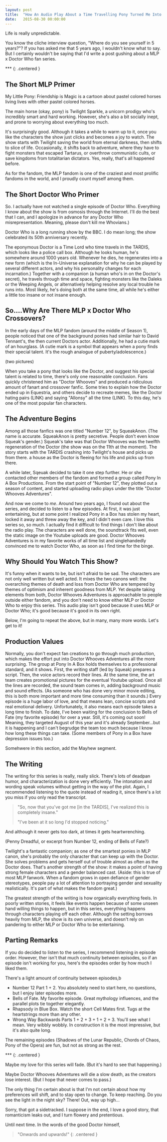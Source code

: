 ```yaml
---
layout: post
title:  "How An Audio Play About a Time Travelling Pony Turned Me Into a Fanboy"
date:   2015-08-30 00:00:00
---
```


Life is really unpredictable.

You know the cliche interview question, "Where do you see yourself in 5 years?"?
If you has asked me that 5 years ago, I wouldn't know what to say. But I certainly
wouldn't be saying that I'd write a post gushing about a MLP x Doctor Who fan series.

\*\*\*
{: .centered }

The Short MLP Primer
----------------------------------

My Little Pony: Friendship is Magic is a cartoon about pastel colored horses living
lives with other pastel colored horses.

The main horse (okay, pony) is Twilight
Sparkle, a unicorn prodigy who's incredibly smart and hard working. However,
she's also a bit socially inept, and prone to worrying about everything too much.

It's surprisingly good. Although it takes a while to warm up to it, once you like the
characters the show just clicks and becomes a joy to watch.
The show starts with Twilight saving the world from eternal darkness, then shifts to
slice of life.
Occasionally, it shifts back to adventure, where they have to fight monsters
that escaped Tartarus, or overthrow communistic cults, or save kingdoms from
totalitarian dictators. Yes, really, that's all happened before.

As for the fandom, the MLP fandom is one of the craziest and most prolific
fandoms in the world, and I proudly count myself among them.


The Short Doctor Who Primer
----------------------------------

So. I actually have not watched a single episode of Doctor Who.
Everything I know about the show is from osmosis through the Internet. I'll do the
best that I can, and I apologize in advance for any
Doctor Who misrepresentation. Meaning, please don't kill me Whovians.)

Doctor Who is a long running show by the BBC. I do mean long; the show celebrated
its 50th anniversary recently.

The eponymous Doctor is a Time Lord who time travels in the TARDIS, which looks
like a police call box. Although he looks human, he's somewhere around 1000 years old.
Whenever he dies, he regenerates into a new form (which is the In-Universe explanation
for why he can be played by several different actors, and why his personality
changes for each incarnation.)
Together with a companion (a human who's in on the Doctor's secret), he travels
through time and space, fighting monsters like the Daleks or the Weeping Angels,
or alternatively helping resolve any local trouble he runs into. Most likely,
he's doing both at the same time, all while he's either a little too insane
or not insane enough.


So....Why Are There MLP x Doctor Who Crossovers?
----------------------------------

In the early days of the MLP fandom (around the middle of Season 1), people
noticed that one of the background ponies had similar hair to David Tennant's,
the then current Doctors actor. Additionally, he had a cutie mark of an hourglass.
(A cutie mark is a symbol that appears when a pony finds their special talent. It's
the rough analogue of puberty/adolescence.)

(two pictures)

When you take a pony that looks like the Doctor, and suggest his special talent
is related to time, there's only one reasonable conclusion.
Fans quickly christened him as "Doctor Whooves" and produced a ridiculous amount
of fanart and crossover fanfic. Some tries to explain how the Doctor ended up in
Equestria, and others decide to recreate memes, like the Doctor hating pairs (LINK)
and saying "Allonsy" all the time (LINK).
To this day, he's one of the most popular fan characters.


The Adventure Begins
---------------------------

Among all those fanfics was one titled "Number 12", by SqueakAnon. (The name
is accurate. SqueakAnon is pretty secretive. People don't even know Squeak's gender.)
Squeak's take was that Doctor Whooves was the twelfth regeneration of the Doctor (the show
was on the 11th at the moment). The story starts with the TARDIS crashing into
Twilight's house and picks up from there.
a house as the Doctor is fleeing for his life and picks up from there.

A while later, Sqeuak decided to take it one step further. He or she contacted other
members of the fandom and formed a group called Pony In
A Box Productions. From the start point of "Number 12", they plotted out a season
of content, and started uploading radio plays under the title "Doctor Whooves Adventures".

And now we come to *me*. Around two years ago, I found out about the series, and
decided to listen to a few episodes. At first, it was just entertaining, but at
some point I realized Pony in a Box has stolen my heart, locked it away and threw away
the key, and I didn't even care. I love this series so, so much. I actually find
it difficult to find things I don't like about the radio play. The characters
are well done, the soundtrack fits well, even the static image on the Youtube
uploads are good. Doctor Whooves Adventures is in my favorite works of all time list
and singlehandedly convinced me to watch Doctor Who, as soon as I find time for the
binge.


Why Should You Watch This Show?
--------------------------------
It's funny when it wants to be, but isn't afraid to be sad.
The characters are not only well written but well acted. It mixes the two canons
well: the overarching themes of death and loss from Doctor Who are tempered
by themes of optimism and inherent goodness from MLP. Yet despite taking elements
from both, Doctor Whooves Adventures is approachable to people outside
either fandom, and you don't need to know either MLP or Doctor Who to
enjoy this series. This audio play isn't good because it uses MLP or Doctor Who;
it's good because it's good in its own right.

Below, I'm going to repeat the above, but in many, many more words. Let's get to it!


Production Values
-----------------------------

Normally, you don't expect fan creations to go through much production, which
makes the effort put into Doctor Whooves Adventures all the more surprising.
The group at Pony In A Box holds
themselves to a professional standard, and it shows. First,
the writing staff (led by Squeak) prepares a script. Then, the voice actors
record their lines. At the same time, the art team creates promotional pictures for
the eventual Youtube upload.
Once all the lines are recorded, the sound team comes in, adding background music and
sound effects. (As someone who has done very minor movie editing, this is both
more important and more time consuming than it sounds.)
Every episode is a huge labor of love, and that means lean, concise scripts
and real emotional delivery.
Unfortunately, it also means each episode takes
a long time to finish. To date, I've been waiting for the conclusion to Bells of
Fate (my favorite episode) for over a year. Still, it's coming out soon! Meaning,
they targeted August of this year and it's already September...but it is happening
and I can't begrudge the team too much because I know how long these things can take.
(Some members of Pony in a Box have depression issues too.)


Somehwere in this section, add the Mayhew segment.


The Writing
----------------------------------

The writing for this series is really, really slick. There's lots of deadpan humor,
and characterization is done very efficiently.
The intonation and wording speak volumes without
getting in the way of the plot. Again, I recommended listening to the quote instead of
reading it, since there's a lot you miss if you only read the transcript.

> "So, now that you've got me [in the TARDIS], I've realized this is completely insane."
>
> "I've been at it so long I'd stopped noticing."

And although it never gets too dark, at times it gets heartwrenching.

(Penny Dreadful, or excerpt from Number 12, ending of Bells of Fate?)

Twilight's a fantastic companion; as one of the smartest ponies in MLP canon,
she's probably the only character that can keep up with the Doctor. She
solves problems and gets herself out of trouble almost as often as the Doctor does.
That's another strength of the show: it makes a point of having strong female
characters and a gender balanced cast. (Aside: this is true of most MLP fanwork. When a
fandom grows in open defiance of gender stereotypes, people pay a lot of attention
to portraying gender and sexuality realistically. It's part of what makes the fandom great.)

The greatest strength of the writing is how organically everything feels. In
poorly written stories, it feels like events happen because of some unseen hand
willing things to happen, but in this series, everything happens through characters
playing off each other. Although the setting borrows heavily from MLP, the show is
its own universe, and doesn't rely on pandering to either MLP or Doctor Who to
be entertaining.


Parting Remarks
-----------------------------

If you do decided to listen to the series, I recommend listening in episode order.
However, ther isn't that much continuity between episodes, so if an episode isn't
working for you, here's the episodes order by how much I liked them.

There's a light amount of continuity between episodes,b

- Number 12 Part 1 + 2. You absolutely need to start here, no questions, but I
enjoy later episodes more.
- Bells of Fate. My favorite episode. Great mythology influences, and the parallel
plots tie together elegantly.
- Rhapsody in Blue Box. Watch the short Cell Mates first. Tugs at the heartstrings more
than any other.
- Wrong Way Backwards Parts 1 + 2 + 3 + 1 + 2 + 3. You'll see what I mean. Very
wibbly wobbly. In construction it is the most impressive, but it's also quite long.

The remaining episodes (Shadows of the Lunar Republic, Chords of Chaos,
Pony of the Opera) are fun, but not as strong as the rest.


\*\*\*
{: .centered }

Maybe my love for this series will fade. (But it's hard to see that happening.)

Maybe Doctor Whooves Adventures will die a slow death, as the creators lose interest.
(But I hope that never comes to pass.)

The only thing I'm certain about is that I'm not certain about how my preferences
will shift, and to stay open to change. To keep reaching. Do you see the light in
the night sky? There! Out, way up high...

Sorry, that got a sidetracked.
I suppose in the end, I love a good story, that romanticism leaks out, and I turn
flowery and pretentious.

Until next time. In the words of the good Doctor himself,

> "Onwards and upwards!"
{: .centered }

